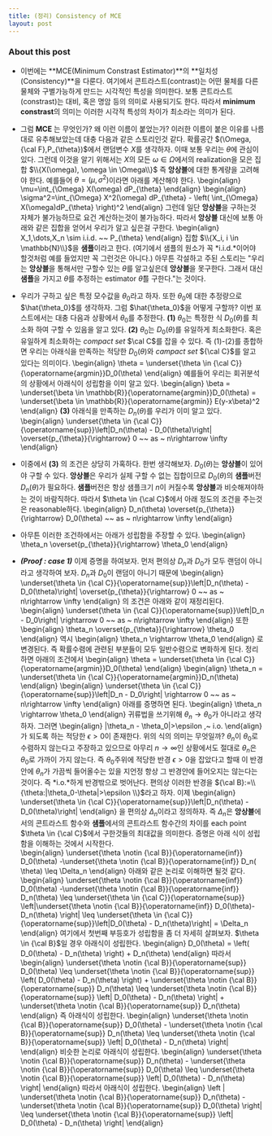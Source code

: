 ```yaml
---
title: (정리) Consistency of MCE
layout: post 
---
```


### About this post
- 이번에는 **MCE(Minimum Constrast Estimator)**의 **일치성(Consistency)**을 다룬다. 여기에서 콘트라스트(contrast)는 어떤 물체를 다른 물체와 구별가능하게 만드는 시각적인 특성을 의미한다. 보통 콘트라스트(constrast)는 대비, 혹은 명암 등의 의미로 사용되기도 한다. 따라서 **minimum constrast**의 의미는 이러한 시각적 특성의 차이가 최소라는 의미가 된다. 
- 그럼 **MCE** 는 무엇인가? 왜 이런 이름이 붙었는가? 이러한 이름이 붙은 이유를 나름대로 유추해보았는데 대충 다음과 같은 스토리인것 같다. 확률공간 $(\Omega,{\cal F},P_{\theta})$에서 랜덤변수 $X$를 생각하자. 이때 보통 우리는 $\theta$에 관심이 있다. 그런데 이것을 알기 위해서는 $X$의 모든 $\omega \in \Omega$에서의 realization을 모은 집합 $\\{X(\omega), \omega \in \Omega\\}$ 즉 **앙상블**에 대한 통계량을 고려해야 한다. 예를들어 $\theta=(\mu,\sigma^2)$이라면 아래를 계산해야 한다. 
\begin{align}
\mu=\int_{\Omega} X(\omega) dP_{\theta} 
\end{align}
\begin{align}
\sigma^2=\int_{\Omega} X^2(\omega) dP_{\theta} - \left( \int_{\Omega} X(\omega)dP_{\theta} \right)^2
\end{align}
그런데 일단 **앙상블**을 구하는것 자체가 불가능하므로 요건 계산하는것이 불가능하다. 따라서 **앙상블** 대신에 보통 아래와 같은 집합을 얻어서 우리가 알고 싶은걸 구한다. 
\begin{align}
X_1,\dots,X_n \sim i.i.d. ~~ P_{\theta}
\end{align}
집합 $\\{X_i, i \in \mathbb{N}\\}$을 **샘플**이라고 한다. (여기에서 샘플의 원소가 꼭 *i.i.d.*이어야 할것처럼 예를 들었지만 꼭 그런것은 아니다.) 아무튼 각설하고 주된 스토리는 "우리는 **앙상블**을 통해서만 구할수 있는 $\theta$를 알고싶은데 **앙상블**을 못구한다. 그래서 대신 **샘플**을 가지고 $\theta$를 추정하는 estimator $\hat{\theta}$를 구한다."는 것이다. 

- 우리가 구하고 싶은 특정 모수값을 $\theta_0$라고 하자. 또한 $\theta_0$에 대한 추정량으로 $\hat{\theta_0}$를 생각하자. 그럼 $\hat{\theta_0}$을 어떻게 구할까? 이번 포스트에서는 대충 다음과 상황에서 $\theta_0$를 추정한다. **(1)** $\theta_0$는 특정한 식 $D_0(\theta)$를 최소화 하여 구할 수 있음을 알고 있다. **(2)** $\theta_0$는 $D_0(\theta)$를 유일하게 최소화한다. 혹은 유일하게 최소화하는 *compact set* $\cal C$를 잡을 수 있다. 즉 (1)-(2)를 종합하면 우리는 아래식을 만족하는 적당한 $D_0(\theta)$와 *campact set* ${\cal C}$를 알고 있다는 의미이다. 
\begin{align}
\theta = \underset{\theta \in {\cal C}}{\operatorname{argmin}}D_0(\theta)
\end{align}
예를들어 우리는 회귀분석의 상황에서 아래식이 성립함을 이미 알고 있다. 
\begin{align}
\beta = \underset{\beta \in \mathbb{R}}{\operatorname{argmin}}D_0(\theta) =  \underset{\beta \in \mathbb{R}}{\operatorname{argmin}} E(y-x\beta)^2
\end{align}
**(3)** 아래식을 만족하는 $D_n(\theta)$를 우리가 이미 알고 있다. 
\begin{align}
\underset{\theta \in {\cal C}}{\operatorname{sup}}\left|D_n(\theta) - D_0(\theta)\right|  \overset{p_{\theta}}{\rightarrow} 0  ~~ as ~ n\rightarrow \infty
\end{align}

- 이중에서 **(3)** 의 조건은 상당히 가혹하다. 한번 생각해보자. $D_0(\theta)$는 **앙상블**이 있어야 구할 수 있다. **앙상블**은 우리가 실제 구할 수 없는 집합이므로 $D_0(\theta)$의 **샘플**버전 $D_n(\theta)$가 필요하다. **샘플**버전은 항상 샘플크기 $n$이 커질수록 **앙상블**과 비슷해져야하는 것이 바람직하다. 따라서 $\theta \in {\cal C}$에서 아래 정도의 조건을 주는것은 reasonable하다. 
\begin{align}
D_n(\theta)  \overset{p_{\theta}}{\rightarrow} D_0(\theta)  ~~ as ~ n\rightarrow \infty
\end{align}

- 아무튼 이러한 조건하에서는 아래가 성립함을 주장할 수 있다. 
\begin{align}
\theta_n \overset{p_{\theta}}{\rightarrow} \theta_0
\end{align}

- ***(Proof : case 1)*** 이제 증명을 하여보자. 먼저 편의상 $D_n$과 $D_0$가 모두 랜덤이 아니라고 생각하여 보자. $D_n$과 $D_0$이 랜덤이 아니기 때문에 
\begin{align}
\underset{\theta \in {\cal C}}{\operatorname{sup}}\left|D_n(\theta) - D_0(\theta)\right|  \overset{p_{\theta}}{\rightarrow} 0  ~~ as ~ n\rightarrow \infty
\end{align}
의 조건은 아래와 같이 재정리된다. 
\begin{align}
\underset{\theta \in {\cal C}}{\operatorname{sup}}\left|D_n - D_0\right| \rightarrow 0  ~~ as ~ n\rightarrow \infty
\end{align}
또한 
\begin{align}
\theta_n \overset{p_{\theta}}{\rightarrow} \theta_0
\end{align}
역시 
\begin{align}
\theta_n \rightarrow \theta_0
\end{align}
로 변경된다. 즉 확률수렴에 관련된 부분들이 모두 일반수렴으로 변화하게 된다. 정리하면 아래의 조건에서 
\begin{align}
\theta = \underset{\theta \in {\cal C}}{\operatorname{argmin}}D_0(\theta)
\end{align}
\begin{align}
\theta_n = \underset{\theta \in {\cal C}}{\operatorname{argmin}}D_n(\theta)
\end{align}
\begin{align}
\underset{\theta \in {\cal C}}{\operatorname{sup}}\left|D_n - D_0\right| \rightarrow 0  ~~ as ~ n\rightarrow \infty
\end{align}
아래를 증명하면 된다. 
\begin{align}
\theta_n \rightarrow \theta_0
\end{align}
귀류법을 쓰기위해 $\theta_n \rightarrow \theta_0$가 아니라고 생각하자. 그러면 
\begin{align}
|\theta_n - \theta_0|>\epsilon ,~ i.o.
\end{align}
가 되도록 하는 적당한 $\epsilon>0$이 존재한다. 위의 식의 의미는 무엇일까? $\theta_n$이 $\theta_0$로 수렴하지 않는다고 주장하고 있으므로 아무리 $n \rightarrow \infty$인 상황에서도 절대로 $\theta_n$은 $\theta_0$로 가까이 가지 않는다. 즉 $\theta_0$주위에 적당한 반경 $\epsilon>0$을 잡았다고 할때 이 반경안에 $\theta_n$가 가끔씩 들어올수는 있을 지언정 항상 그 반경안에 들어오지는 않는다는 것이다. 즉 *i.o.*하게 반경밖으로 벗어난다. 편의상 이러한 반경을 ${\cal B}:=\\{\theta:|\theta_0-\theta|>\epsilon \\}$라고 하자. 
이제
\begin{align}
\underset{\theta \in {\cal C}}{\operatorname{sup}}\left|D_n(\theta) - D_0(\theta)\right|
\end{align}
을 편의상 $\Delta_n$이라고 정의하자. 즉 $\Delta_n$은 **앙상블**에서의 콘트라스트 함수와 **샘플**에서의 콘트라스트 함수간의 차이를 each point $\theta \in {\cal C}$에서 구한것들의 최대값을 의미한다. 증명은 아래 식이 성립함을 이해하는 것에서 시작한다.  
\begin{align}
\underset{\theta \notin {\cal B}}{\operatorname{inf}} D_0(\theta) -\underset{\theta \notin {\cal B}}{\operatorname{inf}} D_n(
\theta) \leq \Delta_n
\end{align}
아래와 같은 논리로 이해하면 될것 같다. 
\begin{align}
\underset{\theta \notin {\cal B}}{\operatorname{inf}} D_0(\theta) -\underset{\theta \notin {\cal B}}{\operatorname{inf}} D_n(\theta)  \leq \underset{\theta \in {\cal C}}{\operatorname{sup}} \left|\underset{\theta \notin {\cal B}}{\operatorname{inf}} D_0(\theta)-D_n(\theta)  \right| \leq \underset{\theta \in {\cal C}}{\operatorname{sup}}\left|D_0(\theta) - D_n(\theta)\right| = \Delta_n
\end{align}
여기에서 첫번째 부등호가 성립함을 좀 더 자세히 살펴보자. $\theta \in {\cal B}$일 경우 아래식이 성립한다. 
\begin{align}
D_0(\theta) = \left( D_0(\theta) - D_n(\theta) \right) + D_n(\theta)
\end{align}
따라서 
\begin{align}
\underset{\theta \notin {\cal B}}{\operatorname{sup}} D_0(\theta) 
\leq \underset{\theta \notin {\cal B}}{\operatorname{sup}} \left( D_0(\theta) - D_n(\theta) \right) + \underset{\theta \notin {\cal B}}{\operatorname{sup}}  D_n(\theta) 
\leq \underset{\theta \notin {\cal B}}{\operatorname{sup}} \left| D_0(\theta) - D_n(\theta) \right| + \underset{\theta \notin {\cal B}}{\operatorname{sup}}  D_n(\theta) 
\end{align}
즉 아래식이 성립한다. 
\begin{align}
\underset{\theta \notin {\cal B}}{\operatorname{sup}} D_0(\theta)  - \underset{\theta \notin {\cal B}}{\operatorname{sup}}  D_n(\theta) 
\leq \underset{\theta \notin {\cal B}}{\operatorname{sup}} \left| D_0(\theta) - D_n(\theta) \right| 
\end{align}
비슷한 논리로 아래식이 성립한다. 
\begin{align}
\underset{\theta \notin {\cal B}}{\operatorname{sup}} D_n(\theta)  - \underset{\theta \notin {\cal B}}{\operatorname{sup}}  D_0(\theta) 
\leq \underset{\theta \notin {\cal B}}{\operatorname{sup}} \left| D_0(\theta) - D_n(\theta) \right| 
\end{align}
따라서 아래식이 성립한다. 
\begin{align}
\left | \underset{\theta \notin {\cal B}}{\operatorname{sup}} D_n(\theta)  - \underset{\theta \notin {\cal B}}{\operatorname{sup}}  D_0(\theta) \right| 
\leq \underset{\theta \notin {\cal B}}{\operatorname{sup}} \left| D_0(\theta) - D_n(\theta) \right| 
\end{align}
